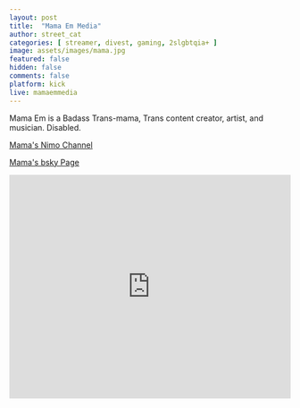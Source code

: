 ```yaml
---
layout: post
title:  "Mama Em Media"
author: street_cat
categories: [ streamer, divest, gaming, 2slgbtqia+ ]
image: assets/images/mama.jpg
featured: false
hidden: false
comments: false
platform: kick
live: mamaemmedia
---
```


Mama Em is a Badass Trans-mama, Trans content creator, artist, and musician. Disabled. 

<a href="https://www.nimo.tv/mamaemmedia">Mama's Nimo Channel</a>

<a href="https://bsky.app/profile/mamaemmedia.bsky.social">Mama's bsky Page</a>

<iframe 
src="https://www.nimo.tv/embed/1274626544" 
height="400" 
width="100%"
frameborder="0" 
scrolling="no" 
allowfullscreen="true"> 
</iframe>
        
